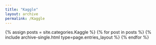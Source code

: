 ```yaml
---
title: "Kaggle"
layout: archive
permalink: /Kaggle
---
```



{% assign posts = site.categories.Kaggle %}
{% for post in posts %} {% include archive-single.html type=page.entries_layout %} {% endfor %}